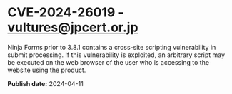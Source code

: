 # CVE-2024-26019 - vultures@jpcert.or.jp

Ninja Forms prior to 3.8.1 contains a cross-site scripting vulnerability in submit processing. If this vulnerability is exploited, an arbitrary script may be executed on the web browser of the user who is accessing to the website using the product.

**Publish date:** 2024-04-11
